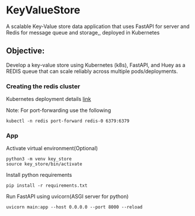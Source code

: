 # KeyValueStore
A scalable Key-Value store data application that uses FastAPI for server and Redis for message queue and storage,, deployed in Kubernetes

## Objective:
Develop a key-value store using Kubernetes (k8s), FastAPI, and Huey as a REDIS queue that can scale reliably across multiple pods/deployments.

### Creating the redis cluster
Kubernetes deployment details [link](https://github.com/Harshak777/kubernetes-redis)

Note:
For port-forwarding use the following
```
kubectl -n redis port-forward redis-0 6379:6379
```

### App
Activate virtual environment(Optional)
```
python3 -m venv key_store
source key_store/bin/activate
```
Install python requirements
```
pip install -r requirements.txt
```
Run FastAPI using uvicorn(ASGI server for python)
```
uvicorn main:app --host 0.0.0.0 --port 8000 --reload
```